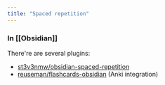 ```yaml
---
title: "Spaced repetition"
---
```


### In [[Obsidian]]
There're are several plugins:
- [st3v3nmw/obsidian-spaced-repetition](https://github.com/st3v3nmw/obsidian-spaced-repetition)
- [reuseman/flashcards-obsidian](https://github.com/reuseman/flashcards-obsidian) (Anki integration)
